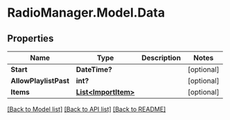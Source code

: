 # RadioManager.Model.Data
## Properties

Name | Type | Description | Notes
------------ | ------------- | ------------- | -------------
**Start** | **DateTime?** |  | [optional] 
**AllowPlaylistPast** | **int?** |  | [optional] 
**Items** | [**List&lt;ImportItem&gt;**](ImportItem.md) |  | [optional] 

[[Back to Model list]](../README.md#documentation-for-models) [[Back to API list]](../README.md#documentation-for-api-endpoints) [[Back to README]](../README.md)


